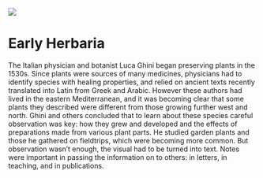 <a href="https://juncture-digital.org"><img src="https://juncture-digital.org/images/ve-button.png"></a>

<param ve-config
title="How to Read an Herbarium Specimen"
author="Maura C. Flannery"
banner="https://iiif.juncture-digital.org/banner/?url=https://commons.wikimedia.org/wiki/File:Solanum_cheesmaniae_herbarium_sheet_Charles_Darwin_Chatham_Island_Galapagos_Sept_1835.jpg"
       layout="vertical">
       
<param ve-entity eid="Q181915"> <!-- herbarium -->
<param ve-entity eid="Q613632"> <!-- Luca Ghini -->
<param ve-entity eid="Q397"> <!-- Latin -->
<param ve-entity eid="Q9127"> <!-- Greek -->
<param ve-entity eid="Q13955"> <!-- Arabic -->
<param ve-entity eid="Q72499"> <!-- Mediterranean -->
<param ve-entity eid="Q7432"> <!-- species -->
<param ve-entity eid="Q321358"> <!-- Ulisse Aldrovandi -->

# Early Herbaria

The Italian physician and botanist Luca Ghini began preserving plants in the 1530s.  Since plants were sources of many medicines, physicians had to identify species with healing properties, and relied on ancient texts recently translated into Latin from Greek and Arabic.  However these authors had lived in the eastern Mediterranean, and it was becoming clear that some plants they described were different from those growing further west and north.  Ghini and others concluded that to learn about these species careful observation was key:  how they grew and developed and the effects of preparations made from various plant parts.  He studied garden plants and those he gathered on fieldtrips, which were becoming more common.  But observation wasn’t enough, the visual had to be turned into text.  Notes were important in passing the information on to others:  in letters, in teaching, and in publications.<!--[image](https://user-images.githubusercontent.com/100491439/184171585-cc5d08e3-1f9a-4416-94e1-cff0be8d4773.png)> -->

<parem ve-image label="Anenome hortensis" description="Aldrovandi herbarium" license="public domain"
url="http://137.204.21.141/ALDROVANDI/image/vol2fg338.JPG/Zoom?width=800px&height=800px"> 

                                                                                                  



